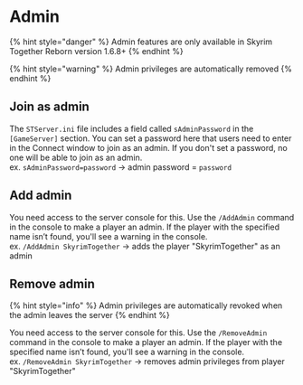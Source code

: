 # Admin

{% hint style="danger" %}
Admin features are only available in Skyrim Together Reborn version 1.6.8+
{% endhint %}

{% hint style="warning" %}
Admin privileges are automatically removed&#x20;
{% endhint %}

## Join as admin

The `STServer.ini` file includes a field called `sAdminPassword` in the `[GameServer]` section. You can set a password here that users need to enter in the Connect window to join as an admin. If you don't set a password, no one will be able to join as an admin.\
ex. `sAdminPassword=password` -> admin password = `password`



## Add admin

You need access to the server console for this. Use the `/AddAdmin` command in the console to make a player an admin. If the player with the specified name isn’t found, you'll see a warning in the console.\
ex. `/AddAdmin SkyrimTogether` -> adds the player "SkyrimTogether" as an admin



## Remove admin

{% hint style="info" %}
Admin privileges are automatically revoked when the admin leaves the server
{% endhint %}

You need access to the server console for this. Use the `/RemoveAdmin` command in the console to make a player an admin. If the player with the specified name isn’t found, you'll see a warning in the console.\
ex. `/RemoveAdmin SkyrimTogether` -> removes admin privileges from player "SkyrimTogether"
